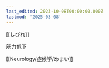 ```yaml
---
last_edited: 2023-10-08T00:00:00.000Z
lastmod: '2025-03-08'
---
```





[[しびれ]]

筋力低下

[[Neurology/症候学/めまい]]
